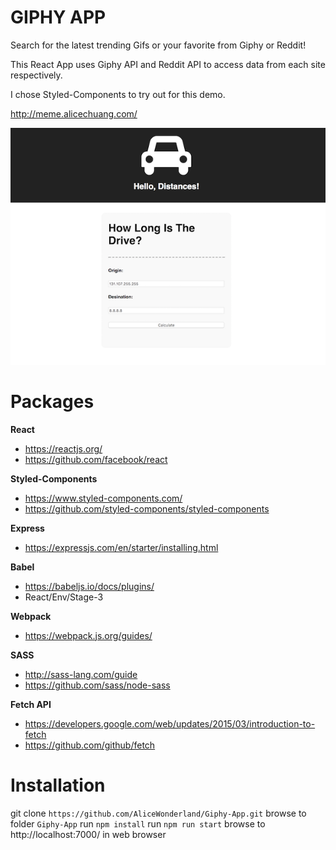 # GIPHY APP
Search for the latest trending Gifs or your favorite from Giphy or Reddit!

This React App uses Giphy API and Reddit API to access data from each site respectively.

I chose Styled-Components to try out for this demo.

http://meme.alicechuang.com/

![](https://github.com/AliceWonderland/Distances-App/blob/master/dist/distances.png)

# Packages
**React**
* https://reactjs.org/
* https://github.com/facebook/react

**Styled-Components**
* https://www.styled-components.com/
* https://github.com/styled-components/styled-components

**Express**
* https://expressjs.com/en/starter/installing.html

**Babel**
* https://babeljs.io/docs/plugins/
* React/Env/Stage-3

**Webpack**
* https://webpack.js.org/guides/

**SASS**
* http://sass-lang.com/guide
* https://github.com/sass/node-sass

**Fetch API**
* https://developers.google.com/web/updates/2015/03/introduction-to-fetch
* https://github.com/github/fetch

# Installation
git clone `https://github.com/AliceWonderland/Giphy-App.git`
browse to folder `Giphy-App`
run `npm install`
run `npm run start`
browse to http://localhost:7000/ in web browser